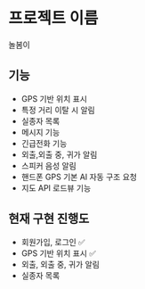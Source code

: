 # 프로젝트 이름
놀봄이

## 기능
* GPS 기반 위치 표시 
* 특정 거리 이탈 시 알림
* 실종자 목록 
* 메시지 기능
* 긴급전화 기능
* 외출,외출 중, 귀가 알림
* 스피커 음성 알림
* 핸드폰 GPS 기본 AI 자동 구조 요청
* 지도 API 로드뷰 기능

## 현재 구현 진행도
* 회원가입, 로그인 ✅
* GPS 기반 위치 표시 ✅
* 외출, 외출 중, 귀가 알림
* 실종자 목록
